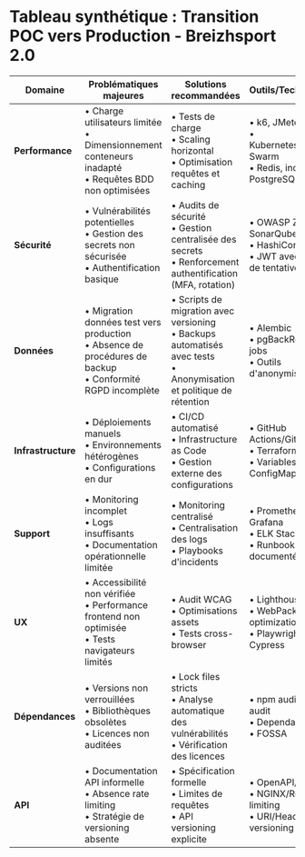 # Tableau synthétique : Transition POC vers Production - Breizhsport 2.0

| Domaine | Problématiques majeures | Solutions recommandées | Outils/Technologies |
|---------|-------------------------|------------------------|---------------------|
| **Performance** | • Charge utilisateurs limitée<br>• Dimensionnement conteneurs inadapté<br>• Requêtes BDD non optimisées | • Tests de charge<br>• Scaling horizontal<br>• Optimisation requêtes et caching | • k6, JMeter<br>• Kubernetes/Docker Swarm<br>• Redis, index PostgreSQL |
| **Sécurité** | • Vulnérabilités potentielles<br>• Gestion des secrets non sécurisée<br>• Authentification basique | • Audits de sécurité<br>• Gestion centralisée des secrets<br>• Renforcement authentification (MFA, rotation) | • OWASP ZAP, SonarQube<br>• HashiCorp Vault<br>• JWT avec limites de tentatives |
| **Données** | • Migration données test vers production<br>• Absence de procédures de backup<br>• Conformité RGPD incomplète | • Scripts de migration avec versioning<br>• Backups automatisés avec tests<br>• Anonymisation et politique de rétention | • Alembic<br>• pgBackRest, cron jobs<br>• Outils d'anonymisation |
| **Infrastructure** | • Déploiements manuels<br>• Environnements hétérogènes<br>• Configurations en dur | • CI/CD automatisé<br>• Infrastructure as Code<br>• Gestion externe des configurations | • GitHub Actions/GitLab CI<br>• Terraform<br>• Variables d'env, ConfigMaps |
| **Support** | • Monitoring incomplet<br>• Logs insuffisants<br>• Documentation opérationnelle limitée | • Monitoring centralisé<br>• Centralisation des logs<br>• Playbooks d'incidents | • Prometheus, Grafana<br>• ELK Stack<br>• Runbooks documentés |
| **UX** | • Accessibilité non vérifiée<br>• Performance frontend non optimisée<br>• Tests navigateurs limités | • Audit WCAG<br>• Optimisations assets<br>• Tests cross-browser | • Lighthouse<br>• WebPack optimizations<br>• Playwright, Cypress |
| **Dépendances** | • Versions non verrouillées<br>• Bibliothèques obsolètes<br>• Licences non auditées | • Lock files stricts<br>• Analyse automatique des vulnérabilités<br>• Vérification des licences | • npm audit/pip-audit<br>• Dependabot, Snyk<br>• FOSSA |
| **API** | • Documentation API informelle<br>• Absence rate limiting<br>• Stratégie de versioning absente | • Spécification formelle<br>• Limites de requêtes<br>• API versioning explicite | • OpenAPI/Swagger<br>• NGINX/Redis rate limiting<br>• URI/Headers versioning |
